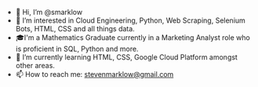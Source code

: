 - 👋 Hi, I’m @smarklow
- 👀 I’m interested in Cloud Engineering, Python, Web Scraping, Selenium Bots, HTML, CSS and all things data.
- 🎓I'm a Mathematics Graduate currently in a Marketing Analyst role who is proficient in SQL, Python and more.
- 🌱 I’m currently learning HTML, CSS, Google Cloud Platform amongst other areas.
- 📫 How to reach me: stevenmarklow@gmail.com

<!---
smarklow/smarklow is a ✨ special ✨ repository because its `README.md` (this file) appears on your GitHub profile.
You can click the Preview link to take a look at your changes.
--->
